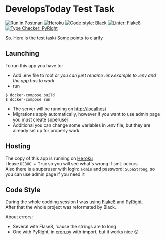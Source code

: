 # DevelopsToday Test Task
[![Run in Postman](https://run.pstmn.io/button.svg)](https://app.getpostman.com/run-collection/18c701636f61fee3f8a8)
[![Heroku](https://www.herokucdn.com/deploy/button.svg)](https://developstoday-test.herokuapp.com)
[![Code style: Black](https://img.shields.io/badge/code%20style-black-000000.svg?style=for-the-badge&logo=appveyor)](https://github.com/psf/black)
[![Linter: Flake8](https://img.shields.io/badge/Linter-Flake8-9cf?style=for-the-badge&logo=appveyor)](https://pypi.org/project/flake8/)
[![Type Checker: PyRight](https://img.shields.io/badge/type%20checker-PyRight-9cf?style=for-the-badge&logo=appveyor)](https://github.com/microsoft/pyright)

So. Here is the test task)
Some points to clarify

## Launching
To run this app you have to:
* Add .env file to root *or you can just rename .env.example to .env and the app has to work*
* run
```
$ docker-compose build
$ docker-compose run
```
* The server will be running on [http://localhost](http://localhost)
* Migrations apply automatically, however if you want to use admin page you must create superuser  
* Additional you can change some variables in .env file, but they are already set up for properly work  

## Hosting
The copy of this app is running on [Heroku](https://developstoday-test.herokuapp.com)    
I leave `DEBUG = True` so you will see what's wrong if smt. occurs  
Also there is a superuser with login: `admin` and password: `SupaStrong`, so you can use admin page if you need it


## Code Style
During the whole codding session I was using [Flake8](https://pypi.org/project/flake8/) and [PyRight](https://github.com/microsoft/pyright).  
After that the whole project was reformated by Black.

About errors:
* Several with Flase8, 'cause the strings are to long
* One with PyRight, in [cron.py](news/news/cron.py) with import, but it works nice :confused:
